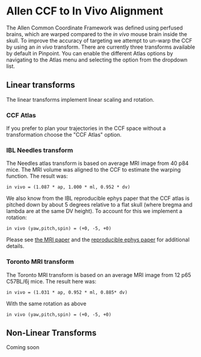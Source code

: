 # Allen CCF to In Vivo Alignment

The Allen Common Coordinate Framework was defined using perfused brains, which are warped compared to the *in vivo* mouse brain inside the skull. To improve the accuracy of targeting we attempt to un-warp the CCF by using an *in vivo* transform. There are currently three transforms available by default in Pinpoint. You can enable the different Atlas options by navigating to the Atlas menu and selecting the option from the dropdown list.

## Linear transforms

The linear transforms implement linear scaling and rotation.

### CCF Atlas

If you prefer to plan your trajectories in the CCF space without a transformation choose the "CCF Atlas" option.

### IBL Needles transform

The Needles atlas transform is based on average MRI image from 40 p84 mice. The MRI volume was aligned to the CCF to estimate the warping function. The result was:

`in vivo = (1.087 * ap, 1.000 * ml, 0.952 * dv)`

We also know from the IBL reproducible ephys paper that the CCF atlas is pitched down by about 5 degrees relative to a flat skull (where bregma and lambda are at the same DV height). To account for this we implement a rotation:

`in vivo (yaw,pitch,spin) = (+0, -5, +0)`

Please see [the MRI paper](https://pubmed.ncbi.nlm.nih.gov/18502665/) and the [reproducible ephys paper](https://www.biorxiv.org/content/10.1101/2022.05.09.491042v3) for additional details.

### Toronto MRI transform

The Toronto MRI transform is based on an average MRI image from 12 p65 C57BL/6j mice. The result here was:

`in vivo = (1.031 * ap, 0.952 * ml, 0.885* dv)`

With the same rotation as above 

`in vivo (yaw,pitch,spin) = (+0, -5, +0)`

## Non-Linear Transforms

Coming soon